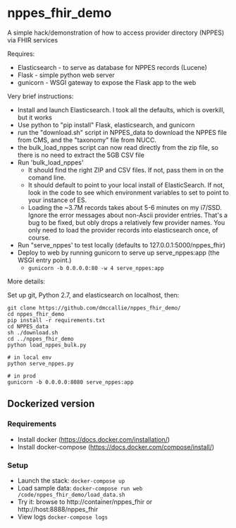 # nppes_fhir_demo
A simple hack/demonstration of how to access provider directory (NPPES) via FHIR services

Requires:
- Elasticsearch - to serve as database for NPPES records (Lucene)
- Flask - simple python web server
- gunicorn - WSGI gateway to expose the Flask app to the web


Very brief instructions:
- Install and launch Elasticsearch. I took all the defaults, which is overkill, but it works
- Use python to "pip install" Flask, elasticsearch, and gunicorn
- run the "download.sh" script in NPPES_data to download the NPPES file from CMS, and the "taxonomy" file from NUCC. 
- the bulk_load_nppes script can now read directly from the zip file, so there is no need to extract the 5GB CSV file
- Run 'bulk_load_nppes'
  - It should find the right ZIP and CSV files.  If not, pass them in on the comand line.
  - It should default to point to your local install of ElasticSearch. If not, look in the code to see which environment variables to set to point to your instance of ES.
  - Loading the ~3.7M records takes about 5-6 minutes on my i7/SSD. Ignore the error messages about non-Ascii provider entries. That's a bug to be fixed, but obly drops a relatively few provider names. You only need to load the provider records into elasticsearch once, of course.
- Run "serve_nppes' to test locally (defaults to 127.0.0.1:5000/nppes_fhir)
- Deploy to web by running gunicorn to serve up serve_nppes:app (the WSGI entry point.)
  - `gunicorn -b 0.0.0.0:80 -w 4 serve_nppes:app` 


More details:

Set up git, Python 2.7, and elasticsearch on localhost, then:

```
git clone https://github.com/dmccallie/nppes_fhir_demo/
cd nppes_fhir_demo
pip install -r requirements.txt
cd NPPES_data
sh ./download.sh
cd ../nppes_fhir_demo
python load_nppes_bulk.py

# in local env
python serve_nppes.py

# in prod
gunicorn -b 0.0.0.0:8080 serve_nppes:app
```

## Dockerized version

### Requirements

 * Install docker (https://docs.docker.com/installation/)
 * Install docker-compose (https://docs.docker.com/compose/install/)

### Setup

 * Launch the stack: `docker-compose up`
 * Load sample data: `docker-compose run web /code/nppes_fhir_demo/load_data.sh`
 * Try it: browse to http://container/nppes_fhir or http://host:8888/nppes_fhir
 * View logs `docker-compose logs`
